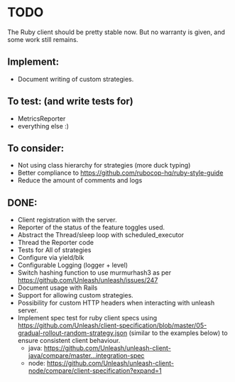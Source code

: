 TODO
====

The Ruby client should be pretty stable now. But no warranty is given, and some work still remains.


Implement:
----------
 * Document writing of custom strategies.

To test: (and write tests for)
--------
 * MetricsReporter
 * everything else :)

To consider:
------------
 * Not using class hierarchy for strategies (more duck typing)
 * Better compliance to https://github.com/rubocop-hq/ruby-style-guide
 * Reduce the amount of comments and logs

DONE:
-----
 * Client registration with the server.
 * Reporter of the status of the feature toggles used.
 * Abstract the Thread/sleep loop with scheduled_executor
 * Thread the Reporter code
 * Tests for All of strategies
 * Configure via yield/blk
 * Configurable Logging (logger + level)
 * Switch hashing function to use murmurhash3 as per https://github.com/Unleash/unleash/issues/247
 * Document usage with Rails
 * Support for allowing custom strategies.
 * Possibility for custom HTTP headers when interacting with unleash server.
 * Implement spec test for ruby client specs using https://github.com/Unleash/client-specification/blob/master/05-gradual-rollout-random-strategy.json (similar to the examples below) to ensure consistent client behaviour.
   * java: https://github.com/Unleash/unleash-client-java/compare/master...integration-spec
   * node: https://github.com/Unleash/unleash-client-node/compare/client-specification?expand=1
